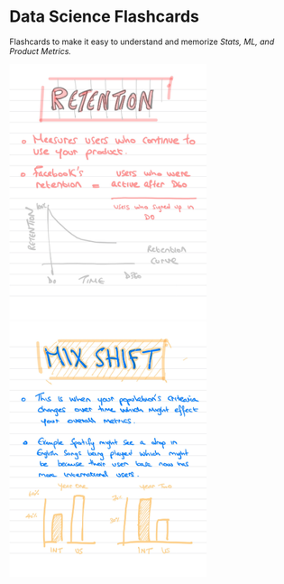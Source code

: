 # Data Science Flashcards 

Flashcards to make it easy to understand and memorize *Stats, ML, and Product Metrics.*  

<p float="left">
<img src="flashcards-2.jpg" width="350">
<img src="flashcards-3.jpg" width="350">
</p>

